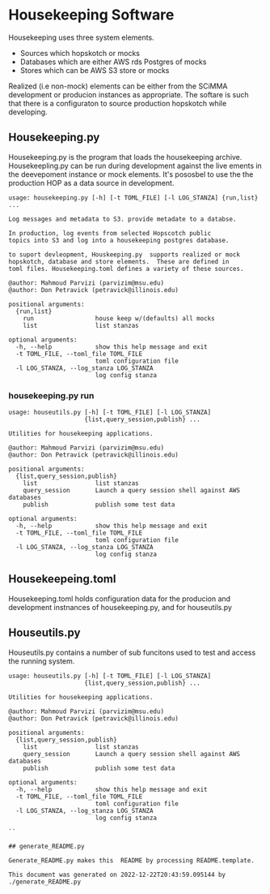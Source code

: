 <!-- a comment -->
<!-- use generateREADME.py to process this into README.md -->

# Housekeeping Software

Housekeeping uses three system elements.

- Sources which  hopskotch or mocks
- Databases which are either AWS rds Postgres of mocks
- Stores which can be AWS S3 store or mocks

Realized (i.e non-mock) elements can be either from the SCiMMA
development or producion instances as appropriate.  The softare
is such that there is a configuraton to source  production hopskotch
while developing. 


## Housekeeping.py

Housekeeping.py is the program that loads the housekeeping archive.
Housekeepling.py can be run during development against the live ements
in the deevepoment instance or mock elements. It's pososbel to use the
the production HOP as a data source in development.

```
usage: housekeeping.py [-h] [-t TOML_FILE] [-l LOG_STANZA] {run,list} ...

Log messages and metadata to S3. provide metadate to a databse.

In production, log events from selected Hopscotch public
topics into S3 and log into a housekeeping postgres database.

to suport devleopment, Houskeeping.py  supports realized or mock
hopskotch, database and store elements.  These are defined in
toml files. Housekeeping.toml defines a variety of these sources. 

@author: Mahmoud Parvizi (parvizim@msu.edu)
@author: Don Petravick (petravick@illinois.edu)

positional arguments:
  {run,list}
    run                 house keep w/(defaults) all mocks
    list                list stanzas

optional arguments:
  -h, --help            show this help message and exit
  -t TOML_FILE, --toml_file TOML_FILE
                        toml configuration file
  -l LOG_STANZA, --log_stanza LOG_STANZA
                        log config stanza

```

### housekeeping.py run
```
usage: houseutils.py [-h] [-t TOML_FILE] [-l LOG_STANZA]
                     {list,query_session,publish} ...

Utilities for housekeeping applications.

@author: Mahmoud Parvizi (parvizim@msu.edu)
@author: Don Petravick (petravick@illinois.edu)

positional arguments:
  {list,query_session,publish}
    list                list stanzas
    query_session       Launch a query session shell against AWS databases
    publish             publish some test data

optional arguments:
  -h, --help            show this help message and exit
  -t TOML_FILE, --toml_file TOML_FILE
                        toml configuration file
  -l LOG_STANZA, --log_stanza LOG_STANZA
                        log config stanza

```
## Housekeepeing.toml

Housekeeping.toml holds configuration data for the producion and
development instnances of housekeeping.py, and for houseutils.py


##  Houseutils.py

Houseutils.py contains a number of sub funcitons used to test
and access the running system.

```
usage: houseutils.py [-h] [-t TOML_FILE] [-l LOG_STANZA]
                     {list,query_session,publish} ...

Utilities for housekeeping applications.

@author: Mahmoud Parvizi (parvizim@msu.edu)
@author: Don Petravick (petravick@illinois.edu)

positional arguments:
  {list,query_session,publish}
    list                list stanzas
    query_session       Launch a query session shell against AWS databases
    publish             publish some test data

optional arguments:
  -h, --help            show this help message and exit
  -t TOML_FILE, --toml_file TOML_FILE
                        toml configuration file
  -l LOG_STANZA, --log_stanza LOG_STANZA
                        log config stanza

``

## generate_README.py

Generate_README.py makes this  README by processing README.template.

This document was generated on 2022-12-22T20:43:59.095144 by ./generate_README.py
